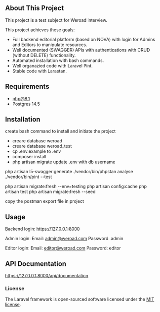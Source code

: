 ## About This Project

This project is a test subject for Weroad interview.

This project achieves these goals:
- Full backend editorial platform (based on NOVA) with login for Admins and Editors to manipulate resources.
- Well documented (SWAGGER) APIs with authentications with CRUD (without DELETE) functionality.
- Automated installation with bash commands.
- Well organazied code with Laravel Pint.
- Stable code with Larastan.

## Requirements
- php@8.1
- Postgres 14.5

## Installation

create bash command to install and initiate the project
- creare database weroad
- creare database weroad_test
- cp .env.example to .env
- composer install
- php artisan migrate
update .env with db username

php artisan l5-swagger:generate 
./vendor/bin/phpstan analyse
./vendor/bin/pint --test

php artisan migrate:fresh --env=testing
php artisan config:cache
php artisan test
php artisan migrate:fresh --seed  

copy the postman export file in project
## Usage
Backend login:
https://127.0.0.1:8000

Admin login:
Email: admin@weroad.com
Password: admin

Editor login:
Email: editor@weroad.com
Password: editor

## API Documentation
https://127.0.0.1:8000/api/documentation

### License

The Laravel framework is open-sourced software licensed under the [MIT license](https://opensource.org/licenses/MIT).
